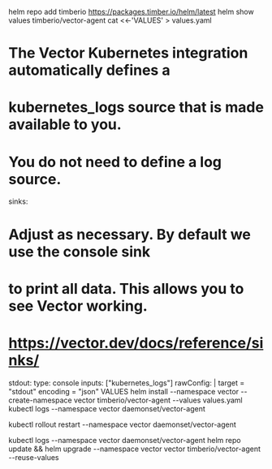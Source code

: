 helm repo add timberio https://packages.timber.io/helm/latest
helm show values timberio/vector-agent
cat <<-'VALUES' > values.yaml
# The Vector Kubernetes integration automatically defines a
# kubernetes_logs source that is made available to you.
# You do not need to define a log source.
sinks:
  # Adjust as necessary. By default we use the console sink
  # to print all data. This allows you to see Vector working.
  # https://vector.dev/docs/reference/sinks/
  stdout:
    type: console
    inputs: ["kubernetes_logs"]
    rawConfig: |
      target = "stdout"
      encoding = "json"
VALUES
helm install --namespace vector --create-namespace vector timberio/vector-agent --values values.yaml
kubectl logs --namespace vector daemonset/vector-agent


kubectl rollout restart --namespace vector daemonset/vector-agent

kubectl logs --namespace vector daemonset/vector-agent
helm repo update && helm upgrade --namespace vector vector timberio/vector-agent --reuse-values
